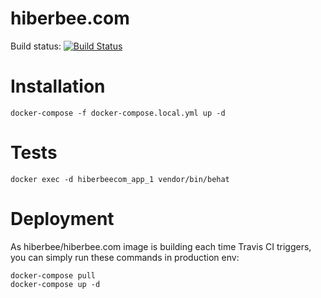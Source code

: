 # hiberbee.com

Build status: [![Build Status](https://travis-ci.org/Hiberbee/hiberbee.com.svg?branch=master)](https://travis-ci.org/Hiberbee/hiberbee.com)

# Installation

    docker-compose -f docker-compose.local.yml up -d

# Tests

    docker exec -d hiberbeecom_app_1 vendor/bin/behat
    
# Deployment

As hiberbee/hiberbee.com image is building each time Travis CI triggers, you can simply run these commands in production env:

    docker-compose pull
    docker-compose up -d 
